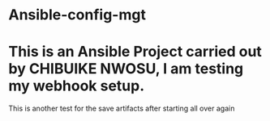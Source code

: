 # Ansible-config-mgt

# This is an Ansible Project carried out by CHIBUIKE NWOSU, I am testing my webhook setup.

This is another test for the save artifacts after starting all over again
